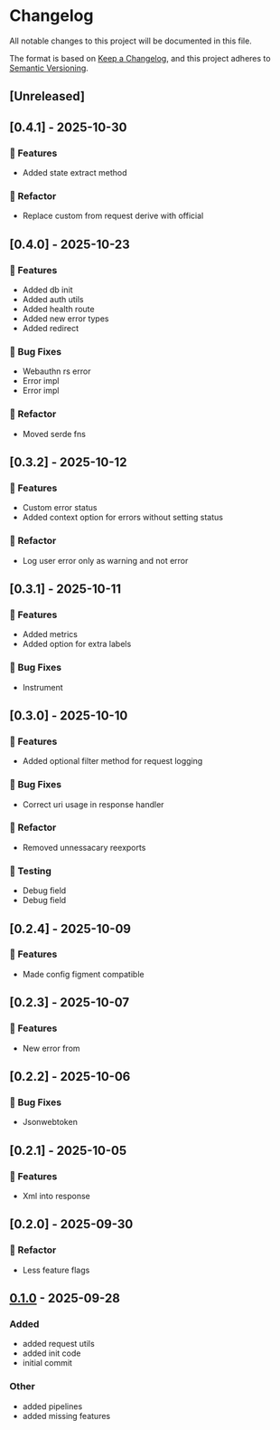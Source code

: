 # Changelog

All notable changes to this project will be documented in this file.

The format is based on [Keep a Changelog](https://keepachangelog.com/en/1.0.0/),
and this project adheres to [Semantic Versioning](https://semver.org/spec/v2.0.0.html).

## [Unreleased]

## [0.4.1] - 2025-10-30

### 🚀 Features

- Added state extract method

### 🚜 Refactor

- Replace custom from request derive with official



## [0.4.0] - 2025-10-23

### 🚀 Features

- Added db init
- Added auth utils
- Added health route
- Added new error types
- Added redirect

### 🐛 Bug Fixes

- Webauthn rs error
- Error impl
- Error impl

### 🚜 Refactor

- Moved serde fns



## [0.3.2] - 2025-10-12

### 🚀 Features

- Custom error status
- Added context option for errors without setting status

### 🚜 Refactor

- Log user error only as warning and not error



## [0.3.1] - 2025-10-11

### 🚀 Features

- Added metrics
- Added option for extra labels

### 🐛 Bug Fixes

- Instrument



## [0.3.0] - 2025-10-10

### 🚀 Features

- Added optional filter method for request logging

### 🐛 Bug Fixes

- Correct uri usage in response handler

### 🚜 Refactor

- Removed unnessacary reexports

### 🧪 Testing

- Debug field
- Debug field



## [0.2.4] - 2025-10-09

### 🚀 Features

- Made config figment compatible



## [0.2.3] - 2025-10-07

### 🚀 Features

- New error from



## [0.2.2] - 2025-10-06

### 🐛 Bug Fixes

- Jsonwebtoken



## [0.2.1] - 2025-10-05

### 🚀 Features

- Xml into response



## [0.2.0] - 2025-09-30

### 🚜 Refactor

- Less feature flags



## [0.1.0](https://github.com/Profiidev/centaurus/releases/tag/centaurus-v0.1.0) - 2025-09-28

### Added

- added request utils
- added init code
- initial commit

### Other

- added pipelines
- added missing features
